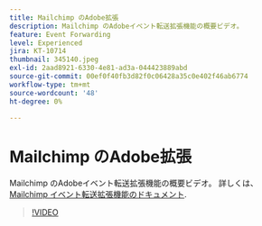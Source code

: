 ```yaml
---
title: Mailchimp のAdobe拡張
description: Mailchimp のAdobeイベント転送拡張機能の概要ビデオ。
feature: Event Forwarding
level: Experienced
jira: KT-10714
thumbnail: 345140.jpeg
exl-id: 2aad8921-6330-4e81-ad3a-044423889abd
source-git-commit: 00ef0f40fb3d82f0c06428a35c0e402f46ab6774
workflow-type: tm+mt
source-wordcount: '48'
ht-degree: 0%

---
```


# Mailchimp のAdobe拡張

Mailchimp のAdobeイベント転送拡張機能の概要ビデオ。 詳しくは、 [Mailchimp イベント転送拡張機能のドキュメント](https://experienceleague.adobe.com/docs/experience-platform/tags/extensions/adobe/mailchimp-edge/overview.html).

>[!VIDEO](https://video.tv.adobe.com/v/345140/?learn=on)
